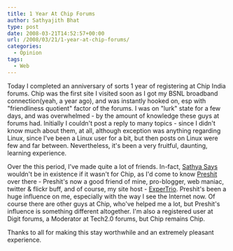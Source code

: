 ```yaml
---
title: 1 Year At Chip Forums
author: Sathyajith Bhat
type: post
date: 2008-03-21T14:52:57+00:00
url: /2008/03/21/1-year-at-chip-forums/
categories:
  - Opinion
tags:
  - Web
---
```

Today I completed an anniversary of sorts 1 year of registering at Chip India forums. Chip was the first site I visited soon as I got my BSNL broadband connection(yeah, a year ago), and was instantly hooked on, esp with "friendliness quotient" factor of the forums. I was on "lurk" state for a few days, and was overwhelmed - by the amount of knowledge these guys at forums had. Initially I couldn't post a reply to many topics - since I didn't know much about them, at all, although exception was anything regarding Linux, since I've been a Linux user for a bit, but then posts on Linux were few and far between. Nevertheless, it's been a very fruitful, daunting, learning experience.

Over the this period, I've made quite a lot of friends. In-fact, [Sathya Says][3] wouldn't be in existence if it wasn't for Chip, as I'd come to know [Preshit][4] over there - Preshit's now a good friend of mine, pro-blogger, web maniac, twitter & flickr buff, and of course, my site host - [ExperTrio][5]. Preshit's been a huge influence on me, especially with the way I see the Internet now. Of course there are other guys at Chip, who've helped me a lot, but Preshit's influence is something different altogether. I'm also a registered user at Digit forums, a Moderator at Tech2.0 forums, but Chip remains Chip.

Thanks to all for making this stay worthwhile and an extremely pleasant experience.


 [3]: https://sathyasays.com/
 [4]: https://nuclearbits.com/about/
 [5]: https://www.expertrio.com/
 [6]: https://www.tech2.com/forums/memberlist.php?mode=viewprofile&u=628
 [7]: https://www.tech2.com/forums
